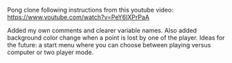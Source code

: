 Pong clone following instructions from this youtube video:
https://www.youtube.com/watch?v=PeY6lXPrPaA

Added my own comments and clearer variable names.
Also added background color change when a point is lost by one of the player.
Ideas for the future: a start menu where you can choose between playing versus computer or two player mode.
